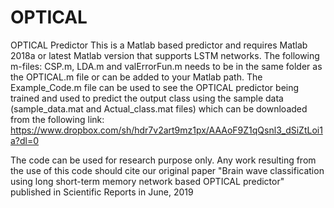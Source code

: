 # OPTICAL
OPTICAL Predictor
This is a Matlab based predictor and requires Matlab 2018a or latest Matlab version that supports LSTM networks. The following m-files: CSP.m, LDA.m and valErrorFun.m needs to be in the same folder as the OPTICAL.m file or can be added to your Matlab path. The Example_Code.m file can be used to see the OPTICAL predictor being trained and used to predict the output class using the sample data (sample_data.mat and Actual_class.mat files) which can be downloaded from the following link: https://www.dropbox.com/sh/hdr7v2art9mz1px/AAAoF9Z1qQsnl3_dSiZtLoi1a?dl=0

The code can be used for research purpose only. Any work resulting from the use of this code should cite our original paper "Brain wave 
classification using long short-term memory network based OPTICAL predictor" published in Scientific Reports in June, 2019
